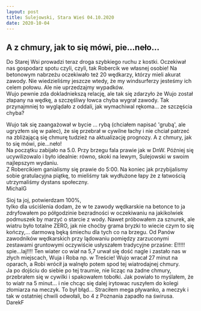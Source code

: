 ```yaml
---
layout: post
title: Sulejowski, Stara Wieś 04.10.2020
date: 2020-10-04
---
```


## A z chmury, jak to się mówi, pie...neło...  

Do Starej Wsi prowadzi teraz droga szybkiego ruchu z kostki. Oczekiwał nas
gospodarz spotu czyli, czyli, tak Robercik we własnej osobie!
Na betonowym nabrzeżu oczekiwało też 20 wędkarzy, którzy mieli akurat
zawody. Nie wiedzieliśmy jeszcze wtedy, że my windsurferzy jesteśmy ich
celem połowu. Ale nie uprzedzajmy wypadków.  
Wujo pewnie zda dokladniekszą relację, ale tak się zdarzyło że Wujo został
złapany na wędkę, a szczęśliwy łowca chyba wygrał zawody. Tak przynajmniej
to wyglądało z oddali, jak wymachiwal rękoma... ze szczęścia chyba?  
  
Wujo tak się zaangażował w bycie ... rybą (chciałem napisać 'grubą', ale
ugryzłem się w palec), że się przebrał w cywilne łachy i nie chciał patrzeć
na zbliżającą się chmurę tudzież na aktualizację prognozy. A z chmury, jak
to się mówi, pie...neło!  
Na początku zabijało na 5.0. Przy brzegu fala prawie jak w DnW.
Później się ucywilizowalo i było idealnie: równo, skoki na lewym,
Sulejowski w swoim najlepszym wydaniu.  
Z Robercikiem ganialismy się prawie do 5:00. Na koniec jak przybijalismy
sobie gratulacyjna piątkę, to mieliśmy tak wydłużone łapy że z łatwością
utrzymaliśmy dystans społeczny.  
MichalG  

Sioj ta joj, potwierdzam 100%,  
tylko dla uściślenia dodam, że w te zawody wędkarskie na betonce to ja zdryfowałem
po półgodzinie bezradności w oczekiwaniu na jakikolwiek podmuszek by marzyć o starcie z wody.
Nawet próbowałem za sznurek, ale wiatru było totalne ZERO, jak nie choćby grama bryzki to wiecie
czym to się kończy,... darmową bęką śmiechu dla tych co na brzegu. Od Panów zawodników wędkarskich
przy lądowaniu pomiędzy zarzuconymi zestawami gruntowymi oczywiście usłyszałem tradycyjne
przaśne: E!!!!! spie...laj!!!! Ten wiater co wiał na 5,7 urwał się dość nagle i zastało nas w złych miejscach,
Wuja i Roba np. w Treście! Wujo wracał 27 minut na oparach, a Robi wrócił ja walnęło potem spod tej wiatrodajnej
chmury.  
Ja po dojściu do siebie po tej traumie, nie licząc na żadne chmury, przebrałem się w cywilki i spakowałem tobołki.
Jak powiało to myślałem, że to wiatr na 5 minut... i nie chcąc się dalej irytowac ruszyłem do kolegi złomiarza na meczyk.
To był błąd... Straciłem mega pływanko, a meczyk i tak w ostatniej chwili odwołali, bo 4 z Poznania zapadło na świrusa.  
DarekF